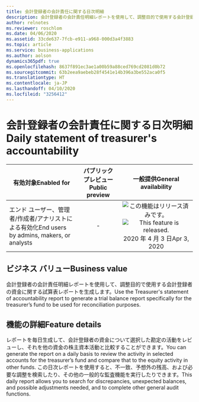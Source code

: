 ```yaml
---
title: 会計登録者の会計責任に関する日次明細
description: 会計登録者の会計責任明細レポートを使用して、調整目的で使用する会計登録者の資金に関する試算表レポートを生成します。
author: relnotes
ms.reviewer: roschlom
ms.date: 04/06/2020
ms.assetid: 33cde637-7fcb-e911-a968-000d3a4f3883
ms.topic: article
ms.service: business-applications
ms.author: aolson
dynamics365pdf: true
ms.openlocfilehash: 8637f891ec3ae1a00b59a88ced769cd2081d0b72
ms.sourcegitcommit: 63b2eea9aebeb28f4541e14b396a3be552aca0f5
ms.translationtype: HT
ms.contentlocale: ja-JP
ms.lasthandoff: 04/10/2020
ms.locfileid: "3256412"
---
```

# <a name="daily-statement-of-treasurers-accountability"></a><span data-ttu-id="4352d-103">会計登録者の会計責任に関する日次明細</span><span class="sxs-lookup"><span data-stu-id="4352d-103">Daily statement of treasurer's accountability</span></span>


| <span data-ttu-id="4352d-104">有効対象</span><span class="sxs-lookup"><span data-stu-id="4352d-104">Enabled for</span></span>    |  <span data-ttu-id="4352d-105">パブリック プレビュー</span><span class="sxs-lookup"><span data-stu-id="4352d-105">Public preview</span></span> | <span data-ttu-id="4352d-106">一般提供</span><span class="sxs-lookup"><span data-stu-id="4352d-106">General availability</span></span> | 
| ---------- | :----------: |:----------: |
|<span data-ttu-id="4352d-107">エンド ユーザー、管理者/作成者/アナリストによる有効化</span><span class="sxs-lookup"><span data-stu-id="4352d-107">End users by admins, makers, or analysts</span></span>|-| <span data-ttu-id="4352d-108">![この機能はリリース済みです。](/dynamics365-release-plan/media/green-checkmark.png "この機能はリリース済みです。")</span><span class="sxs-lookup"><span data-stu-id="4352d-108">![This feature is released.](/dynamics365-release-plan/media/green-checkmark.png "This feature is released.")</span></span> <span data-ttu-id="4352d-109">2020 年 4 月 3 日</span><span class="sxs-lookup"><span data-stu-id="4352d-109">Apr 3, 2020</span></span>|


## <a name="business-value"></a><span data-ttu-id="4352d-110">ビジネス バリュー</span><span class="sxs-lookup"><span data-stu-id="4352d-110">Business value</span></span>
<!-- bv start -->
<span data-ttu-id="4352d-111">会計登録者の会計責任明細レポートを使用して、調整目的で使用する会計登録者の資金に関する試算表レポートを生成します。</span><span class="sxs-lookup"><span data-stu-id="4352d-111">Use the Treasurer's statement of accountability report to generate a trial balance report specifically for the treasurer’s fund to be used for reconciliation purposes.</span></span>
<!-- bv end -->



## <a name="feature-details"></a><span data-ttu-id="4352d-112">機能の詳細</span><span class="sxs-lookup"><span data-stu-id="4352d-112">Feature details</span></span>
<!--feature detail start -->
<span data-ttu-id="4352d-113">レポートを毎日生成して、会計登録者の資金について選択した勘定の活動をレビューし、それを他の資金の株主資本活動と比較することができます。</span><span class="sxs-lookup"><span data-stu-id="4352d-113">You can generate the report on a daily basis to review the activity in selected accounts for the treasurer’s fund and compare that to the equity activity in other funds.</span></span> <span data-ttu-id="4352d-114">この日次レポートを使用すると、不一致、予想外の残高、および必要な調整を検索したり、その他の一般的な監査機能を実行したりできます。</span><span class="sxs-lookup"><span data-stu-id="4352d-114">This daily report allows you to search for discrepancies, unexpected balances, and possible adjustments needed, and to complete other general audit functions.</span></span>
<!--feature detail end -->









